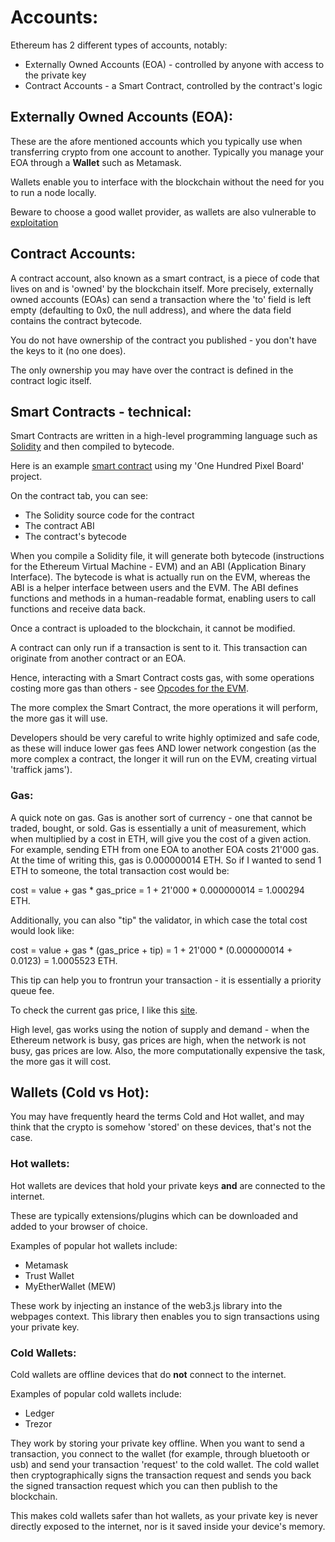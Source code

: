 # Accounts:

Ethereum has 2 different types of accounts, notably:

- Externally Owned Accounts (EOA) - controlled by anyone with access to the private key
- Contract Accounts - a Smart Contract, controlled by the contract's logic

## Externally Owned Accounts (EOA):

These are the afore mentioned accounts which you typically use when transferring crypto from one account to another. Typically you manage your EOA through a **Wallet** such as Metamask.

Wallets enable you to interface with the blockchain without the need for you to run a node locally.

Beware to choose a good wallet provider, as wallets are also vulnerable to [exploitation](https://medium.com/parity-hack-trace/parity-hack-and-153-037-stolen-eth-2a7704f59f3b)


## Contract Accounts:

A contract account, also known as a smart contract, is a piece of code that lives on and is 'owned' by the blockchain itself. More precisely, externally owned accounts (EOAs) can send a transaction where the 'to' field is left empty (defaulting to 0x0, the null address), and where the data field contains the contract bytecode.

You do not have ownership of the contract you published - you don't have the keys to it (no one does).

The only ownership you may have over the contract is defined in the contract logic itself.

## Smart Contracts - technical:

Smart Contracts are written in a high-level programming language such as [Solidity](https://en.wikipedia.org/wiki/Solidity) and then compiled to bytecode.

Here is an example [smart contract](https://sepolia.etherscan.io/address/0xB9bDB1084Bcb8B7D12082c8Ba9b410BF62cF563B#code) using my 'One Hundred Pixel Board' project.

On the contract tab, you can see:
 - The Solidity source code for the contract
 - The contract ABI
 - The contract's bytecode

When you compile a Solidity file, it will generate both bytecode (instructions for the Ethereum Virtual Machine - EVM) and an ABI (Application Binary Interface). The bytecode is what is actually run on the EVM, whereas the ABI is a helper interface between users and the EVM. The ABI defines functions and methods in a human-readable format, enabling users to call functions and receive data back.

Once a contract is uploaded to the blockchain, it cannot be modified.

A contract can only run if a transaction is sent to it. This transaction can originate from another contract or an EOA.

Hence, interacting with a Smart Contract costs gas, with some operations costing more gas than others - see [Opcodes for the EVM](https://ethereum.org/en/developers/docs/evm/opcodes/).

The more complex the Smart Contract, the more operations it will perform, the more gas it will use.


Developers should be very careful to write highly optimized and safe code, as these will induce lower gas fees AND lower network congestion (as the more complex a contract, the longer it will run on the EVM, creating virtual 'traffick jams').




### Gas:

A quick note on gas. Gas is another sort of currency - one that cannot be traded, bought, or sold. Gas is essentially a unit of measurement, which when multiplied by a cost in ETH, will give you the cost of a given action. For example, sending ETH from one EOA to another EOA costs 21'000 gas. At the time of writing this, gas is 0.000000014 ETH. So if I wanted to send 1 ETH to someone, the total transaction cost would be:

cost = value + gas * gas_price = 1 + 21'000 * 0.000000014 = 1.000294 ETH.

Additionally, you can also "tip" the validator, in which case the total cost would look like:

cost = value + gas * (gas_price + tip) = 1 + 21'000 * (0.000000014 + 0.0123) = 1.0005523 ETH.

This tip can help you to frontrun your transaction - it is essentially a priority queue fee.

To check the current gas price, I like this [site](https://etherscan.io/gastracker).

High level, gas works using the notion of supply and demand - when the Ethereum network is busy, gas prices are high, when the network is not busy, gas prices are low.
Also, the more computationally expensive the task, the more gas it will cost.


## Wallets (Cold vs Hot):

You may have frequently heard the terms Cold and Hot wallet, and may think that the crypto is somehow 'stored' on these devices, that's not the case.

### Hot wallets:
Hot wallets are devices that hold your private keys **and** are connected to the internet.

These are typically extensions/plugins which can be downloaded and added to your browser of choice.

Examples of popular hot wallets include:
- Metamask
- Trust Wallet
- MyEtherWallet (MEW)

These work by injecting an instance of the web3.js library into the webpages context. This library then enables you to sign transactions using your private key.

### Cold Wallets:

Cold wallets are offline devices that do **not** connect to the internet.

Examples of popular cold wallets include:
- Ledger
- Trezor

They work by storing your private key offline. When you want to send a transaction, you connect to the wallet (for example, through bluetooth or usb) and send your transaction 'request' to the cold wallet. The cold wallet then cryptographically signs the transaction request and sends you back the signed transaction request which you can then publish to the blockchain.

This makes cold wallets safer than hot wallets, as your private key is never directly exposed to the internet, nor is it saved inside your device's memory.



